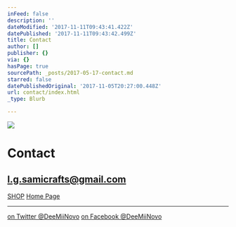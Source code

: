 ```yaml
---
inFeed: false
description: ''
dateModified: '2017-11-11T09:43:41.422Z'
datePublished: '2017-11-11T09:43:42.499Z'
title: Contact
author: []
publisher: {}
via: {}
hasPage: true
sourcePath: _posts/2017-05-17-contact.md
starred: false
datePublishedOriginal: '2017-11-05T20:27:00.448Z'
url: contact/index.html
_type: Blurb

---
```

![](https://the-grid-user-content.s3-us-west-2.amazonaws.com/fd3f0a00-a383-443e-8635-e21e3157a30d.jpg)

# **Contact**

## **l.g.samicrafts@gmail.com**
[SHOP][0]
[Home Page][1]

---

[on Twitter @DeeMiiNovo][2]
[on Facebook @DeeMiiNovo][3]

[0]: https://thegrid.ai/lgsamicrafts/shopmii/
[1]: https://thegrid.ai/lgsamicrafts/
[2]: https://twitter.com/DeeMiiNovo
[3]: https://www.facebook.com/DeeMiiNovo/